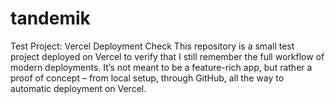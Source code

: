 # tandemik
Test Project: Vercel Deployment Check  This repository is a small test project deployed on Vercel to verify that I still remember the full workflow of modern deployments. It’s not meant to be a feature-rich app, but rather a proof of concept – from local setup, through GitHub, all the way to automatic deployment on Vercel.  
